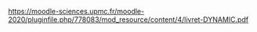 https://moodle-sciences.upmc.fr/moodle-2020/pluginfile.php/778083/mod_resource/content/4/livret-DYNAMIC.pdf
